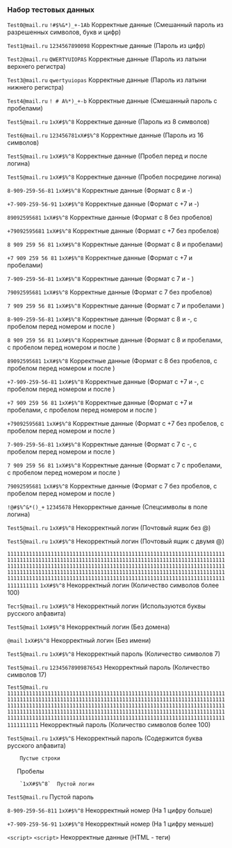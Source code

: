 ### Набор тестовых данных

`Test0@mail.ru` `!#$%&*)_+-1Ab`		 Корректные данные (Смешанный пароль из разрешенных символов, букв и цифр)

`Test1@mail.ru`	`1234567890098`		Корректные данные (Пароль из цифр)

`Test2@mail.ru`	`QWERTYUIOPAS`	Корректные данные (Пароль из латыни верхнего регистра)

`Test3@mail.ru`	`qwertyuiopas`	Корректные данные (Пароль из латыни нижнего регистра)

`Test4@mail.ru`	 `! # A%*)_+-b` Корректные данные (Смешанный пароль с пробелами)

`Test5@mail.ru`	`1xX#$%^8`	Корректные данные (Пароль из 8 символов)

`Test6@mail.ru`	`123456781xX#$%^8`	Корректные данные (Пароль из 16 символов)

`Test5@mail.ru`	`1xX#$%^8`	Корректные данные (Пробел перед и после логина)

`Test5@mail.ru` `1xX#$%^8`	Корректные данные (Пробел посредине логина)

`8-909-259-56-81` `1xX#$%^8`	Корректные данные (Формат с 8 и -)

`+7-909-259-56-91` `1xX#$%^8`	Корректные данные (Формат с +7 и -)

`89092595681` `1xX#$%^8`	Корректные данные (Формат с 8 без пробелов)

`+79092595681` `1xX#$%^8`	Корректные данные (Формат с +7 без пробелов)

`8 909 259 56 81` `1xX#$%^8`	Корректные данные (Формат с 8 и пробелами)

`+7 909 259 56 81` `1xX#$%^8`	Корректные данные (Формат с +7 и пробелами)

`7-909-259-56-81` `1xX#$%^8`	Корректные данные (Формат с 7  и - )

`79092595681` `1xX#$%^8`	Корректные данные (Формат с 7 без пробелов)

`7 909 259 56 81` `1xX#$%^8`	Корректные данные (Формат с 7  и пробелами )

 `8-909-259-56-81` `1xX#$%^8`	Корректные данные (Формат с 8 и -, с пробелом перед номером и после )
 
 `8 909 259 56 81` `1xX#$%^8`	Корректные данные (Формат с 8 и пробелами, с пробелом перед номером и после )
 
`89092595681` `1xX#$%^8`	Корректные данные (Формат с 8 без пробелов, с пробелом перед номером и после )

 `+7-909-259-56-81` `1xX#$%^8`	Корректные данные (Формат с +7 и -, с пробелом перед номером и после )
 
 `+7 909 259 56 81` `1xX#$%^8`	Корректные данные (Формат с +7 и пробелами, с пробелом перед номером и после )
 
 `+79092595681` `1xX#$%^8`	Корректные данные (Формат с +7 без пробелов, с пробелом перед номером и после )
 
 `7-909-259-56-81` `1xX#$%^8`	Корректные данные (Формат с 7 с -, с пробелом перед номером и после )
 
`7 909 259 56 81` `1xX#$%^8`	Корректные данные (Формат с 7 с пробелами, с пробелом перед номером и после )
 
 `79092595681` `1xX#$%^8`	Корректные данные (Формат с 7 без пробелов, с пробелом перед номером и после )
 
`!@#$%^&*()_+` `12345678`	Некорректные данные (Спецсимволы  в поле логина)

`Test5@mail.ru`	`1xX#$%^8`	Некорректный логин (Почтовый ящик без @)

`Test5@mail.ru`	`1xX#$%^8`	Некорректный логин (Почтовый ящик с двумя @)

`111111111111111111111111111111111111111111111111111111111111111111111111111111111111111111111111111111111111111111111111111111111111111111111111111111111111111111111111111111111111111111111111111111111111111111111111111111111111111111111111111111111111111111111111111111111111111111111111111111111111111111111111111111111111111111111111111111111111111111111111`	`1xX#$%^8`	Некорректный логин (Количество символов более 100)

`Тест5@mail.ru`	`1xX#$%^8`	Некорректный логин (Используются буквы русского алфавита)

`Test5@mail`	`1xX#$%^8`	Некорректный логин (Без домена)

`@mail`	`1xX#$%^8`	Некорректный логин (Без имени)

`Test5@mail.ru`	`1xX#$%^8`	Некорректный пароль (Количество символов 7)

`Test5@mail.ru`	`12345678909876543`	Некорректный пароль (Количество символов 17)

`Test5@mail.ru`	`111111111111111111111111111111111111111111111111111111111111111111111111111111111111111111111111111111111111111111111111111111111111111111111111111111111111111111111111111111111111111111111111111111111111111111111111111111111111111111111111111111111111111111111111111111111111111111111111111111111111111111111111111111111111111111111111111111111111111111111111`	Некорректный пароль (Количество символов более 100)

`Test5@mail.ru`	`1xX#$%^Б`	Некорректный пароль (Содержится буква русского алфавита)

		Пустые строки
		
` `  ` `	 Пробелы
		
		`1xX#$%^8`	Пустой логин
	
`Test5@mail.ru`		Пустой пароль

`8-909-259-56-811`	`1xX#$%^8`	Некорректный номер (На 1 цифру больше)

`+7-909-259-56-91`	`1xX#$%^8`	Некорректный номер (На 1 цифру меньше)

`<script>`	`<script>`	Некорректные данные (HTML - теги)
